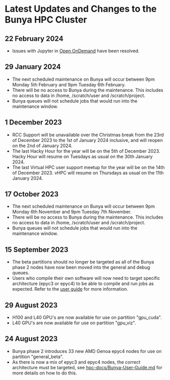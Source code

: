 # Latest Updates and Changes to the Bunya HPC Cluster

## 22 February 2024

* Issues with Jupyter in [Open OnDemand](https://bunya-ondemand.rcc.uq.edu.au) have been resolved.

## 29 January 2024

* The next scheduled maintenance on Bunya will occur between 9pm Monday 5th February and 9pm Tuesday 6th February.
* There will be no access to Bunya during the maintenance. This includes no access to data in /home, /scratch/user and /scratch/project.
* Bunya queues will not schedule jobs that would run into the maintenance window.

## 1 December 2023

* RCC Support will be unavailable over the Christmas break from the 23rd of December 2023 to the 1st of January 2024 inclusive, and will reopen on the 2nd of January 2024.
* The last Hacky Hour for the year will be on the 5th of December 2023. Hacky Hour will resume on Tuesdays as usual on the 30th January 2024.
* The last Virtual HPC user support meetup for the year will be on the 14th of December 2023. vHPC will resume on Thursdays as usual on the 11th January 2024.

## 17 October 2023

* The next scheduled maintenance on Bunya will occur between 9pm Monday 6th November and 9pm Tuesday 7th November.
* There will be no access to Bunya during the maintenance. This includes no access to data in /home, /scratch/user and /scratch/project.
* Bunya queues will not schedule jobs that would run into the maintenance window.

## 15 September 2023

* The beta partitions should no longer be targeted as all of the Bunya phase 2 nodes have now been moved into the general and debug queues.
* Users who compile their own software will now need to target specific architecture (epyc3 or epyc4) to be able to compile and run jobs as expected. Refer to the [user guide](https://github.com/UQ-RCC/hpc-docs/blob/main/guides/Bunya-User-Guide.md) for more information.

## 29 August 2023

* H100 and L40 GPU's are now available for use on partition "gpu\_cuda".
* L40 GPU's are now available for use on partition "gpu\_viz".

## 24 August 2023

* Bunya phase 2 introduces 33 new AMD Genoa epyc4 nodes for use on partition "general\_beta".
* As there is now a mix of epyc3 and epyc4 nodes, the correct architecture must be targeted, see [hpc-docs/Bunya-User-Guide.md](https://github.com/UQ-RCC/hpc-docs/blob/main/guides/Bunya-User-Guide.md) for more details on how to do this. 
